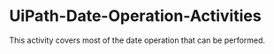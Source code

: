 # UiPath-Date-Operation-Activities
This activity covers most of the date operation that can be performed.
